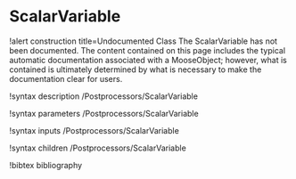 <!-- MOOSE Documentation Stub: Remove this when content is added. -->

# ScalarVariable

!alert construction title=Undocumented Class
The ScalarVariable has not been documented. The content contained on this page includes the
typical automatic documentation associated with a MooseObject; however, what is contained is
ultimately determined by what is necessary to make the documentation clear for users.

!syntax description /Postprocessors/ScalarVariable

!syntax parameters /Postprocessors/ScalarVariable

!syntax inputs /Postprocessors/ScalarVariable

!syntax children /Postprocessors/ScalarVariable

!bibtex bibliography
